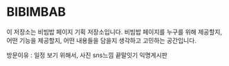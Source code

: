 # BIBIMBAB
이 저장소는 비빔밥 페이지 기획 저장소입니다.
비빔밥 페이지를 누구를 위해 제공할지, 어떤 기능을 제공할지, 어떤 내용들을 담을지 생각하고 고민하는 공간입니다.

방문이유 :
일정 보기 위해서,
사진
sns느낌
끝말잇기
익명게시판
